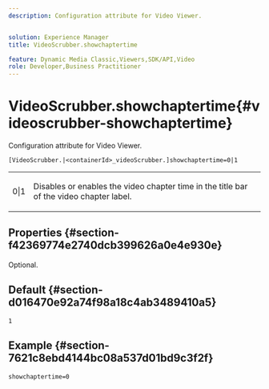 ```yaml
---
description: Configuration attribute for Video Viewer.


solution: Experience Manager
title: VideoScrubber.showchaptertime

feature: Dynamic Media Classic,Viewers,SDK/API,Video
role: Developer,Business Practitioner
---
```


# VideoScrubber.showchaptertime{#videoscrubber-showchaptertime}

Configuration attribute for Video Viewer.

 `[VideoScrubber.|<containerId>_videoScrubber.]showchaptertime=0|1`

<table id="table_C616483932C2482CA9794DDD7313FD7C"> 
 <tbody> 
  <tr> 
   <td colname="col1"> <p> <span class="codeph"> 0|1</span> </p> </td> 
   <td colname="col2"> <p> Disables or enables the video chapter time in the title bar of the video chapter label. </p> </td> 
  </tr> 
 </tbody> 
</table>

## Properties {#section-f42369774e2740dcb399626a0e4e930e}

Optional.

## Default {#section-d016470e92a74f98a18c4ab3489410a5}

`1`

## Example {#section-7621c8ebd4144bc08a537d01bd9c3f2f}

```
showchaptertime=0
```

